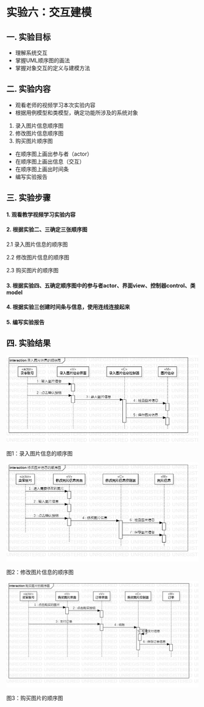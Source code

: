 # 实验六：交互建模

## 一. 实验目标

- 理解系统交互
- 掌握UML顺序图的画法
- 掌握对象交互的定义与建模方法

## 二. 实验内容

- 观看老师的视频学习本次实验内容
- 根据用例模型和类模型，确定功能所涉及的系统对象
1. 录入图片信息顺序图
2. 修改图片信息顺序图
3. 购买图片顺序图
- 在顺序图上画出参与者（actor）
- 在顺序图上画出信息（交互）
- 在顺序图上画出时间条
- 编写实验报告

## 三. 实验步骤

#### 1. 观看教学视频学习实验内容

#### 2. 根据实验二、三确定三张顺序图

2.1 录入图片信息的顺序图

2.2 修改图片信息的顺序图

2.3 购买图片的顺序图

#### 3. 根据实验四、五确定顺序图中的参与者actor、界面view、控制器control、类model

#### 4. 根据实验三创建时间条与信息，使用连线连接起来

#### 5. 编写实验报告

## 四. 实验结果

![活动图](./lab6_UseCaseDiagram1.jpg)

图1：录入图片信息的顺序图

![活动图](./lab6_UseCaseDiagram2.jpg)

图2：修改图片信息的顺序图

![活动图](./lab6_UseCaseDiagram3.jpg)

图3：购买图片的顺序图
